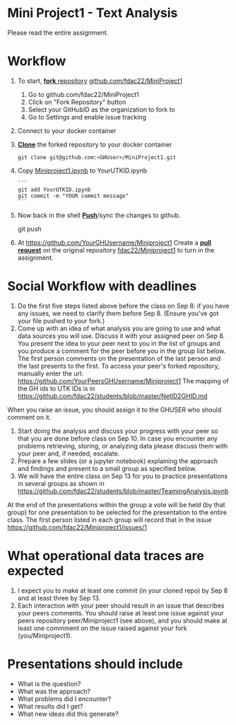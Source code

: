 Mini Project1 - Text Analysis
===========

Please read the entire assignment.

Workflow
===============
1. To start, [**fork** repository][forking] [github.com/fdac22/MiniProject1][assignment]
    1. Go to github.com/fdac22/MiniProject1
    1. Click on "Fork Repository" button
	1. Select your GitHubID as the organization to fork to
	1. Go to Settings and enable issue tracking
1. Connect to your docker container
1. [**Clone**][ref-clone] the forked repository to your docker container

     ```
     git clone git@github.com:<GHUser>/MiniProject1.git
     ```
1. Copy [Miniproject1.ipynb](https://github.com/fdac22/MiniProject1/blob/master/MiniProject1.ipynb) to YourUTKID.ipynb

       ```
       git add YourUTKID.ipynb
       git commit -m "YOUR commit message"
       ```
1. Now back in the shell [**Push**][ref-push]/sync the changes to github.

	git push

1. At https://github.com/YourGHUsername/Miniproject1
   Create a [**pull request**][pull-request] on the
   original repository [fdac22/Miniproject1][assignment]  to
   turn in the assignment.


Social Workflow with deadlines
==============================

1. Do the first five steps listed above before the class on Sep 8: if you have any
   issues, we need to clarify them before Sep 8. (Ensure you've got your file pushed to your fork.)
1. Come up with an idea of what analysis you are going to use and
   what data sources you will use. Discuss it with your assigned peer on Sep 8.
   You present the idea to your peer next to you in the list of groups and you
   produce a comment for the peer before you in the group list below. 
   The first person  comments on the presentation of
   the last person and the last presents to the first.  To access your peer's forked repository, manually enter the url:
   https://github.com/YourPeersGHUsername/Miniproject1
   The mapping of the GH ids to UTK IDs is in https://github.com/fdac22/students/blob/master/NetID2GHID.md 

When you raise an issue, you should assign it to the GHUSER who should comment on it.
1. Start doing the analysis and discuss your progress with your peer
   so that you are done before class on Sep 10. In case you encounter any problems
   retrieving, storing, or analyzing data please discuss them with
   your peer and, if needed, escalate.
1. Prepare a few slides (or a jupyter notebook) explaining the approach and findings and
   present to a small group as specified below.
1. We will have the entire class on Sep 13 for you to practice
   presentations in several groups as shown in https://github.com/fdac22/students/blob/master/TeamingAnalysis.ipynb

    
At the end of the presentations within the group a vote will be held (by that group) for one presentation 
to be selected for the presentation to the entire class. The first person listed in each group will record that in the issue 
https://github.com/fdac22/Miniproject1/issues/1


What operational data traces are expected
==
1. I expect you to make at least one commit (in your cloned
   repo) by Sep 8 and at least three by Sep 13.
1. Each interaction with your peer should result in an issue that
   describes your peers comments. You should raise at least one issue against your peers repository peer/Miniproject1 (see above), and you should make at least one commment on the issue raised against your fork (you/Miniproject1). 

Presentations should include
===
* What is the question?
* What was the approach?
* What problems did I encounter?
* What results did I get?
* What new ideas did this generate?


<!-- Links -->
[assignment]: https://github.com/fdac22/Miniproject1
[forking]: https://guides.github.com/activities/forking/
[pull-request]: https://help.github.com/articles/creating-a-pull-request
[ref-clone]: https://help.github.com/en/articles/cloning-a-repository
[ref-commit]: https://readwrite.com/2013/10/02/github-for-beginners-part-2/
[ref-push]: https://help.github.com/en/articles/pushing-commits-to-a-remote-repository
